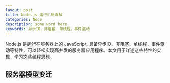 ```yaml
---
layout: post
title: Node.js 运行机制详解
categories: Node
description: some word here
keywords: 异步IO，非阻塞，单线程，事件驱动
---
```


Node.js 是运行在服务器上的 JavaScript, 具备异步IO、非阻塞、单线程、事件驱动等特性，可以轻松实现高并发的服务器应用程序。本文用于详述这些特性的实现，学习这些编程思想。

## 服务器模型变迁
### 

